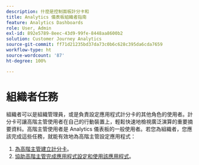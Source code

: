 ```yaml
---
description: 什麼是控制面板計分卡和
title: Analytics 儀表板組織者指南
feature: Analytics Dashboards
role: User, Admin
exl-id: 892e5789-8eec-43d9-99fe-8448aa8600b2
solution: Customer Journey Analytics
source-git-commit: ff71d21235bd37da73c0b6c628c395da6cda7659
workflow-type: ht
source-wordcount: '87'
ht-degree: 100%

---
```


# 組織者任務

組織者可以是組織管理員，或是負責設定應用程式計分卡的其他角色的使用者。計分卡可讓高階主管使用者在自己的行動裝置上，輕鬆快速地檢視廣泛演算的重要摘要資料。高階主管使用者是 Analytics 儀表板的一般使用者。若您為組織者，您應該完成這些任務，就能有效地為高階主管設定應用程式：

1. [為高階主管建立計分卡](/help/mobile-app/create-scorecard.md)。
1. [協助高階主管完成應用程式設定和使用該應用程式](/help/mobile-app/set-up-execs.md)。
